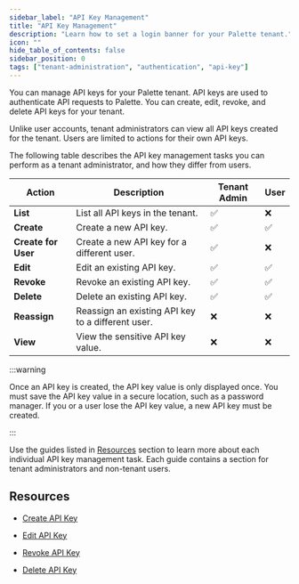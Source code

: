 ```yaml
---
sidebar_label: "API Key Management"
title: "API Key Management"
description: "Learn how to set a login banner for your Palette tenant."
icon: ""
hide_table_of_contents: false
sidebar_position: 0
tags: ["tenant-administration", "authentication", "api-key"]
---
```


You can manage API keys for your Palette tenant. API keys are used to authenticate API requests to Palette. You can
create, edit, revoke, and delete API keys for your tenant.

Unlike user accounts, tenant administrators can view all API keys created for the tenant. Users are limited to actions
for their own API keys.

The following table describes the API key management tasks you can perform as a tenant administrator, and how they
differ from users.

| **Action**          | **Description**                                   | **Tenant Admin** | **User** |
| ------------------- | ------------------------------------------------- | ---------------- | -------- |
| **List**            | List all API keys in the tenant.                  | ✅               | ❌       |
| **Create**          | Create a new API key.                             | ✅               | ✅       |
| **Create for User** | Create a new API key for a different user.        | ✅               | ❌       |
| **Edit**            | Edit an existing API key.                         | ✅               | ✅       |
| **Revoke**          | Revoke an existing API key.                       | ✅               | ✅       |
| **Delete**          | Delete an existing API key.                       | ✅               | ✅       |
| **Reassign**        | Reassign an existing API key to a different user. | ❌               | ❌       |
| **View**            | View the sensitive API key value.                 | ❌               | ❌       |

:::warning

Once an API key is created, the API key value is only displayed once. You must save the API key value in a secure
location, such as a password manager. If you or a user lose the API key value, a new API key must be created.

:::

Use the guides listed in [Resources](#resources) section to learn more about each individual API key management task.
Each guide contains a section for tenant administrators and non-tenant users.

## Resources

- [Create API Key](../user-management/authentication/api-key/create-api-key.md)

- [Edit API Key](../user-management/authentication/api-key/modify-api-key.md)

- [Revoke API Key](../user-management/authentication/api-key/revoke-api-key.md)

- [Delete API Key](../user-management/authentication/api-key/delete-api-key.md)

